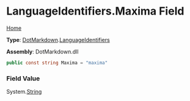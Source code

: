 # LanguageIdentifiers\.Maxima Field

[Home](../../../README.md)

**Type**: [DotMarkdown](../../README.md)\.[LanguageIdentifiers](../README.md)

**Assembly**: DotMarkdown\.dll

```csharp
public const string Maxima = "maxima"
```

### Field Value

System\.[String](https://docs.microsoft.com/en-us/dotnet/api/system.string)